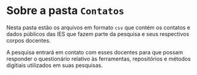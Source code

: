 # Sobre a pasta `Contatos`

Nesta pasta estão os arquivos em formato `csv` que contém os contatos e dados públicos das IES que fazem parte da pesquisa e seus respectivos corpos docentes.

A pesquisa entrará em contato com esses docentes para que possam responder o questionário relativo às ferramentas, repositórios e métodos digitiais utilizados em suas pesquisas.